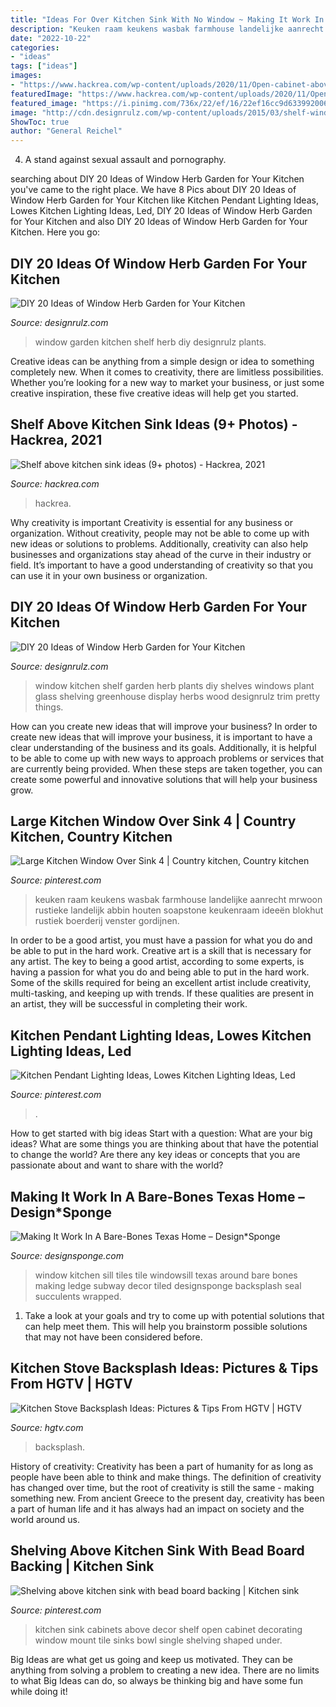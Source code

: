 ```yaml
---
title: "Ideas For Over Kitchen Sink With No Window ~ Making It Work In A Bare-bones Texas Home – Design*sponge"
description: "Keuken raam keukens wasbak farmhouse landelijke aanrecht mrwoon rustieke landelijk abbin houten soapstone keukenraam ideeën blokhut rustiek boerderij venster gordijnen"
date: "2022-10-22"
categories:
- "ideas"
tags: ["ideas"]
images:
- "https://www.hackrea.com/wp-content/uploads/2020/11/Open-cabinet-above-kitchen-sink.jpg"
featuredImage: "https://www.hackrea.com/wp-content/uploads/2020/11/Open-cabinet-above-kitchen-sink.jpg"
featured_image: "https://i.pinimg.com/736x/22/ef/16/22ef16cc9d63399200605a091870723f.jpg"
image: "http://cdn.designrulz.com/wp-content/uploads/2015/03/shelf-window_designrulz-5.jpg"
ShowToc: true
author: "General Reichel"
---
```



4. A stand against sexual assault and pornography.

	

		
searching about DIY 20 Ideas of Window Herb Garden for Your Kitchen you've came to the right place. We have 8 Pics about DIY 20 Ideas of Window Herb Garden for Your Kitchen like Kitchen Pendant Lighting Ideas, Lowes Kitchen Lighting Ideas, Led, DIY 20 Ideas of Window Herb Garden for Your Kitchen and also DIY 20 Ideas of Window Herb Garden for Your Kitchen. Here you go:
		
    
## DIY 20 Ideas Of Window Herb Garden For Your Kitchen

<img loading=lazy src="http://cdn.designrulz.com/wp-content/uploads/2015/03/shelf-window_designrulz-10.jpg" onerror="this.onerror=null;this.src='https://tse1.mm.bing.net/th?id=OIP.uJKBYR_TghnR-gMtHs_oxQHaG3&amp;pid=15.1';" alt="DIY 20 Ideas of Window Herb Garden for Your Kitchen">

_Source: designrulz.com_

>window garden kitchen shelf herb diy designrulz plants. 

	

Creative ideas can be anything from a simple design or idea to something completely new. When it comes to creativity, there are limitless possibilities. Whether you’re looking for a new way to market your business, or just some creative inspiration, these five creative ideas will help get you started.

    
## Shelf Above Kitchen Sink Ideas (9+ Photos) - Hackrea, 2021

<img loading=lazy src="https://www.hackrea.com/wp-content/uploads/2020/11/Open-cabinet-above-kitchen-sink.jpg" onerror="this.onerror=null;this.src='https://tse3.mm.bing.net/th?id=OIP.QUWio1GzG00PW9her_YLVQHaLH&amp;pid=15.1';" alt="Shelf above kitchen sink ideas (9+ photos) - Hackrea, 2021">

_Source: hackrea.com_

>hackrea. 

	

Why creativity is important
Creativity is essential for any business or organization. Without creativity, people may not be able to come up with new ideas or solutions to problems. Additionally, creativity can also help businesses and organizations stay ahead of the curve in their industry or field. It’s important to have a good understanding of creativity so that you can use it in your own business or organization.

    
## DIY 20 Ideas Of Window Herb Garden For Your Kitchen

<img loading=lazy src="http://cdn.designrulz.com/wp-content/uploads/2015/03/shelf-window_designrulz-5.jpg" onerror="this.onerror=null;this.src='https://tse2.mm.bing.net/th?id=OIP.CbkWNb_hiQbJron1_ULCJgHaLH&amp;pid=15.1';" alt="DIY 20 Ideas of Window Herb Garden for Your Kitchen">

_Source: designrulz.com_

>window kitchen shelf garden herb plants diy shelves windows plant glass shelving greenhouse display herbs wood designrulz trim pretty things. 

	

How can you create new ideas that will improve your business?
In order to create new ideas that will improve your business, it is important to have a clear understanding of the business and its goals. Additionally, it is helpful to be able to come up with new ways to approach problems or services that are currently being provided. When these steps are taken together, you can create some powerful and innovative solutions that will help your business grow.

    
## Large Kitchen Window Over Sink 4 | Country Kitchen, Country Kitchen

<img loading=lazy src="https://i.pinimg.com/originals/d1/4b/7d/d14b7d3826e8d8a9e32ef8cade2d4afc.jpg" onerror="this.onerror=null;this.src='https://tse4.mm.bing.net/th?id=OIP.pCVsdEyKR8Z01HBlrK6k-QHaJ3&amp;pid=15.1';" alt="Large Kitchen Window Over Sink 4 | Country kitchen, Country kitchen">

_Source: pinterest.com_

>keuken raam keukens wasbak farmhouse landelijke aanrecht mrwoon rustieke landelijk abbin houten soapstone keukenraam ideeën blokhut rustiek boerderij venster gordijnen. 

	

In order to be a good artist, you must have a passion for what you do and be able to put in the hard work.
Creative art is a skill that is necessary for any artist. The key to being a good artist, according to some experts, is having a passion for what you do and being able to put in the hard work. Some of the skills required for being an excellent artist include creativity, multi-tasking, and keeping up with trends. If these qualities are present in an artist, they will be successful in completing their work.

    
## Kitchen Pendant Lighting Ideas, Lowes Kitchen Lighting Ideas, Led

<img loading=lazy src="https://i.pinimg.com/736x/22/ef/16/22ef16cc9d63399200605a091870723f.jpg" onerror="this.onerror=null;this.src='https://tse3.mm.bing.net/th?id=OIP.FeRz11DK1ksuL0N6HuJrxwAAAA&amp;pid=15.1';" alt="Kitchen Pendant Lighting Ideas, Lowes Kitchen Lighting Ideas, Led">

_Source: pinterest.com_

>. 

	

How to get started with big ideas
Start with a question: What are your big ideas? 
What are some things you are thinking about that have the potential to change the world? Are there any key ideas or concepts that you are passionate about and want to share with the world?

    
## Making It Work In A Bare-Bones Texas Home – Design*Sponge

<img loading=lazy src="https://www.designsponge.com/wp-content/uploads/2015/01/DesignSponge_AnnaTovar_06.jpg" onerror="this.onerror=null;this.src='https://tse4.mm.bing.net/th?id=OIP.sdQP540Jbi3SCP_Bl39HuAHaLI&amp;pid=15.1';" alt="Making It Work In A Bare-Bones Texas Home – Design*Sponge">

_Source: designsponge.com_

>window kitchen sill tiles tile windowsill texas around bare bones making ledge subway decor tiled designsponge backsplash seal succulents wrapped. 

	

1. Take a look at your goals and try to come up with potential solutions that can help meet them. This will help you brainstorm possible solutions that may not have been considered before.

    
## Kitchen Stove Backsplash Ideas: Pictures &amp; Tips From HGTV | HGTV

<img loading=lazy src="https://hgtvhome.sndimg.com/content/dam/images/hgtv/fullset/2013/9/20/0/kitchen-backsplash-stove_4x3.jpg.rend.hgtvcom.616.462.suffix/1400981081965.jpeg" onerror="this.onerror=null;this.src='https://tse3.mm.bing.net/th?id=OIP.b5h7oBERfhW8FFkIDANSSgHaFj&amp;pid=15.1';" alt="Kitchen Stove Backsplash Ideas: Pictures &amp; Tips From HGTV | HGTV">

_Source: hgtv.com_

>backsplash. 

	

History of creativity:
Creativity has been a part of humanity for as long as people have been able to think and make things. The definition of creativity has changed over time, but the root of creativity is still the same - making something new. From ancient Greece to the present day, creativity has been a part of human life and it has always had an impact on society and the world around us.

    
## Shelving Above Kitchen Sink With Bead Board Backing | Kitchen Sink

<img loading=lazy src="https://i.pinimg.com/736x/e7/1b/f8/e71bf8576bf756d6e37ec3f9cbcde4a7--open-kitchen-cabinets-bar-cabinets.jpg" onerror="this.onerror=null;this.src='https://tse2.mm.bing.net/th?id=OIP.woTlBTDHqiypxLqgjc6zeQDhEs&amp;pid=15.1';" alt="Shelving above kitchen sink with bead board backing | Kitchen sink">

_Source: pinterest.com_

>kitchen sink cabinets above decor shelf open cabinet decorating window mount tile sinks bowl single shelving shaped under. 

	

Big Ideas are what get us going and keep us motivated. They can be anything from solving a problem to creating a new idea. There are no limits to what Big Ideas can do, so always be thinking big and have some fun while doing it!

